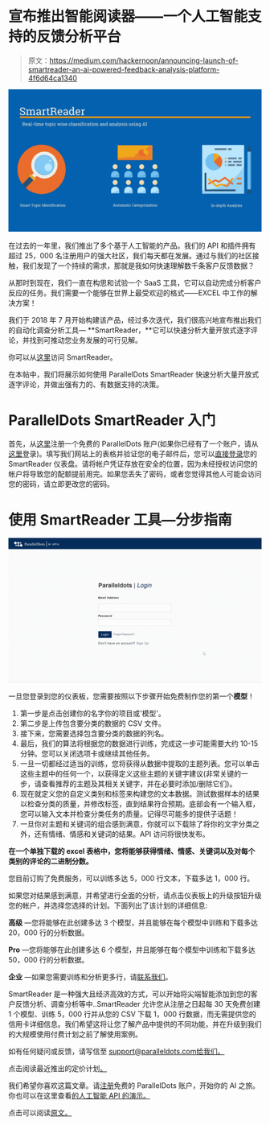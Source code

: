 # 宣布推出智能阅读器——一个人工智能支持的反馈分析平台

> 原文：<https://medium.com/hackernoon/announcing-launch-of-smartreader-an-ai-powered-feedback-analysis-platform-4f6d64ca1340>

![](img/cf26766a31bb200c975406288abdfe8f.png)

在过去的一年里，我们推出了多个基于人工智能的产品。我们的 API 和插件拥有超过 25，000 名注册用户的强大社区，我们每天都在发展。通过与我们的社区接触，我们发现了一个持续的需求，那就是我如何快速理解数千条客户反馈数据？

从那时到现在，我们一直在构思和试验一个 SaaS 工具，它可以自动完成分析客户反应的任务。我们需要一个能够在世界上最受欢迎的格式——EXCEL 中工作的解决方案！

我们于 2018 年 7 月开始构建该产品，经过多次迭代，我们很高兴地宣布推出我们的自动化调查分析工具— **SmartReader，**它可以快速分析大量开放式逐字评论，并找到可推动您业务发展的可行见解。

你可以从[这里](http://smartreader.paralleldots.com/)访问 SmartReader。

在本帖中，我们将展示如何使用 ParallelDots SmartReader 快速分析大量开放式逐字评论，并做出强有力的、有数据支持的决策。

# ParallelDots SmartReader 入门

首先，从[这里](https://user.apis.paralleldots.com/signing-up?utm_source=blog&utm_medium=smartreader_blog&utm_campaign=signup)注册一个免费的 ParallelDots 账户(如果你已经有了一个账户，请从[这里](https://smartreader.paralleldots.com/login)登录)。填写我们网站上的表格并验证您的电子邮件后，您可以[直接登录](https://smartreader.paralleldots.com/login)您的 SmartReader 仪表盘。请将帐户凭证存放在安全的位置，因为未经授权访问您的帐户将导致您的配额提前用完。如果您丢失了密码，或者您觉得其他人可能会访问您的密码，请立即更改您的密码。

# 使用 SmartReader 工具—分步指南

![](img/02c7524fd8efeea9959ab7a5b8d9480e.png)

一旦您登录到您的仪表板，您需要按照以下步骤开始免费制作您的第一个**模型**！

1.  第一步是点击创建你的名字你的项目或'模型'。
2.  第二步是上传包含要分类的数据的 CSV 文件。
3.  接下来，您需要选择包含要分类的数据的列名。
4.  最后，我们的算法将根据您的数据进行训练，完成这一步可能需要大约 10-15 分钟。您可以关闭选项卡或继续其他任务。
5.  一旦一切都经过适当的训练，您将获得从数据中提取的主题列表。您可以单击这些主题中的任何一个，以获得定义这些主题的关键字建议(非常关键的一步，请查看推荐的主题及其相关关键字，并在必要时添加/删除它们)。
6.  现在就定义您的自定义类别和标签来构建您的文本数据。测试数据样本的结果以检查分类的质量，并修改标签，直到结果符合预期。底部会有一个输入框，您可以输入文本并检查分类任务的质量。记得尽可能多的提供子话题！
7.  一旦你对主题和关键词的组合感到满意，你就可以下载除了将你的文字分类之外，还有情绪、情感和关键词的结果。API 访问将很快发布。

**在一个单独下载的 excel 表格中，您将能够获得情绪、情感、关键词以及对每个类别的评论的二进制分数。**

您目前订购了免费服务，可以训练多达 5，000 行文本，下载多达 1，000 行。

如果您对结果感到满意，并希望进行全面的分析，请点击仪表板上的升级按钮升级您的帐户，并选择您选择的计划。下面列出了该计划的详细信息:

**高级** —您将能够在此创建多达 3 个模型，并且能够在每个模型中训练和下载多达 20，000 行的分析数据。

**Pro** —您将能够在此创建多达 6 个模型，并且能够在每个模型中训练和下载多达 50，000 行的分析数据。

**企业** —如果您需要训练和分析更多行，请[联系我们](https://paralleldots.com/contact-us)。

SmartReader 是一种强大且经济高效的方式，可以开始将尖端智能添加到您的客户反馈分析、调查分析等中..SmartReader 允许您从注册之日起每 30 天免费创建 1 个模型、训练 5，000 行并从您的 CSV 下载 1，000 行数据，而无需提供您的信用卡详细信息。我们希望这将让您了解产品中提供的不同功能，并在升级到我们的大规模使用付费计划之前了解使用案例。

如有任何疑问或反馈，请写信至 support@paralleldots.com[给我们。](mailto:support@paralleldots.com)

点击阅读最近推出的定价计划[。](https://blog.paralleldots.com/news/announcing-new-pricing-plans-for-paralleldots-apis-and-plugins/)

我们希望你喜欢这篇文章。请[注册](http://user.apis.paralleldots.com/signing-up?utm_source=blog&utm_medium=chat&utm_campaign=paralleldots_blog)免费的 ParallelDots 账户，开始你的 AI 之旅。你也可以在这里查看[的人工智能 API 的演示。](https://www.paralleldots.com/ai-apis)

点击可以阅读[原文。](https://blog.paralleldots.com/smartreader/announcing-launch-of-smartreader-an-ai-powered-feedback-analysis-platform/)
